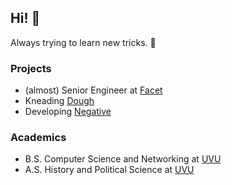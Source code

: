 ## Hi! 🌷

Always trying to learn new tricks. 🐶

### Projects

-   (almost) Senior Engineer at [Facet][facet]
-   Kneading [Dough][dough]
-   Developing [Negative][negative]

### Academics

-   B.S. Computer Science and Networking at [UVU][uvu]
-   A.S. History and Political Science at [UVU][uvu]

[uvu]: https://uvu.edu "Utah Valley University"
[facet]: https://facet.ai "Facet"
[dough]: https://dough.fi "Dough"
[negative]: https://negative.ooo "Negative"
